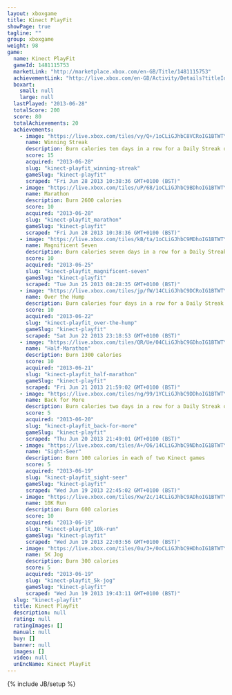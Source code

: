 ```yaml
---
layout: xboxgame
title: Kinect PlayFit
showPage: true
tagline: ""
group: xboxgame
weight: 98
game: 
  name: Kinect PlayFit
  gameId: 1481115753
  marketLink: "http://marketplace.xbox.com/en-GB/Title/1481115753"
  achievementLink: "http://live.xbox.com/en-GB/Activity/Details?titleId=1481115753"
  boxart: 
    small: null
    large: null
  lastPlayed: "2013-06-28"
  totalScore: 200
  score: 80
  totalAchievements: 20
  achievements: 
    - image: "https://live.xbox.com/tiles/vy/Q+/1oCLiGJhbC8VCRoIG1BTWTY5L2FjaC8wLzNhAAAAAOfn5-kRJKM=.jpg"
      name: Winning Streak
      description: Burn calories ten days in a row for a Daily Streak of ten
      score: 15
      acquired: "2013-06-28"
      slug: "kinect-playfit_winning-streak"
      gameSlug: "kinect-playfit"
      scraped: "Fri Jun 28 2013 10:38:36 GMT+0100 (BST)"
    - image: "https://live.xbox.com/tiles/uP/68/1oCLiGJhbC9BDhoIG1BTWTY5L2FjaC8wLzQ1AAAAAOfn5-mT-qQ=.jpg"
      name: Marathon
      description: Burn 2600 calories
      score: 10
      acquired: "2013-06-28"
      slug: "kinect-playfit_marathon"
      gameSlug: "kinect-playfit"
      scraped: "Fri Jun 28 2013 10:38:36 GMT+0100 (BST)"
    - image: "https://live.xbox.com/tiles/kB/ta/1oCLiGJhbC9MDhoIG1BTWTY5L2FjaC8wLzQ4AAAAAOfn5-l1G4w=.jpg"
      name: Magnificent Seven
      description: Burn calories seven days in a row for a Daily Streak of seven
      score: 10
      acquired: "2013-06-25"
      slug: "kinect-playfit_magnificent-seven"
      gameSlug: "kinect-playfit"
      scraped: "Tue Jun 25 2013 08:28:35 GMT+0100 (BST)"
    - image: "https://live.xbox.com/tiles/jp/fW/14CLiGJhbC9DCRoIG1BTWTY5L2FjaC8wLzM3AAAAAOfn5-j5l5I=.jpg"
      name: Over the Hump
      description: Burn calories four days in a row for a Daily Streak of four
      score: 10
      acquired: "2013-06-22"
      slug: "kinect-playfit_over-the-hump"
      gameSlug: "kinect-playfit"
      scraped: "Sat Jun 22 2013 23:18:53 GMT+0100 (BST)"
    - image: "https://live.xbox.com/tiles/QR/Ue/04CLiGJhbC9GDhoIG1BTWTY5L2FjaC8wLzQyAAAAAOfn5-wxFV0=.jpg"
      name: "Half-Marathon"
      description: Burn 1300 calories
      score: 10
      acquired: "2013-06-21"
      slug: "kinect-playfit_half-marathon"
      gameSlug: "kinect-playfit"
      scraped: "Fri Jun 21 2013 21:59:02 GMT+0100 (BST)"
    - image: "https://live.xbox.com/tiles/ng/99/1YCLiGJhbC9DDhoIG1BTWTY5L2FjaC8wLzQ3AAAAAOfn5-pSD4I=.jpg"
      name: Back for More
      description: Burn calories two days in a row for a Daily Streak of two
      score: 5
      acquired: "2013-06-20"
      slug: "kinect-playfit_back-for-more"
      gameSlug: "kinect-playfit"
      scraped: "Thu Jun 20 2013 21:49:01 GMT+0100 (BST)"
    - image: "https://live.xbox.com/tiles/A+/O6/14CLiGJhbC9NDhoIG1BTWTY5L2FjaC8wLzQ5AAAAAOfn5-iV4x8=.jpg"
      name: "Sight-Seer"
      description: Burn 100 calories in each of two Kinect games
      score: 5
      acquired: "2013-06-19"
      slug: "kinect-playfit_sight-seer"
      gameSlug: "kinect-playfit"
      scraped: "Wed Jun 19 2013 22:45:02 GMT+0100 (BST)"
    - image: "https://live.xbox.com/tiles/Kw/Zc/14CLiGJhbC9ADhoIG1BTWTY5L2FjaC8wLzQ0AAAAAOfn5-hzBjc=.jpg"
      name: 10K Run
      description: Burn 600 calories
      score: 10
      acquired: "2013-06-19"
      slug: "kinect-playfit_10k-run"
      gameSlug: "kinect-playfit"
      scraped: "Wed Jun 19 2013 22:03:56 GMT+0100 (BST)"
    - image: "https://live.xbox.com/tiles/0u/3+/0oCLiGJhbC9HDhoIG1BTWTY5L2FjaC8wLzQzAAAAAOfn5-3R7c4=.jpg"
      name: 5K Jog
      description: Burn 300 calories
      score: 5
      acquired: "2013-06-19"
      slug: "kinect-playfit_5k-jog"
      gameSlug: "kinect-playfit"
      scraped: "Wed Jun 19 2013 19:43:11 GMT+0100 (BST)"
  slug: "kinect-playfit"
  title: Kinect PlayFit
  description: null
  rating: null
  ratingImages: []
  manual: null
  buy: []
  banner: null
  images: []
  video: null
  unEncName: Kinect PlayFit
---
```

{% include JB/setup %}